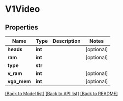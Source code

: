 # V1Video

## Properties
Name | Type | Description | Notes
------------ | ------------- | ------------- | -------------
**heads** | **int** |  | [optional]
**ram** | **int** |  | [optional]
**type** | **str** |  |
**v_ram** | **int** |  | [optional]
**vga_mem** | **int** |  | [optional]

[[Back to Model list]](../README.md#documentation-for-models) [[Back to API list]](../README.md#documentation-for-api-endpoints) [[Back to README]](../README.md)


